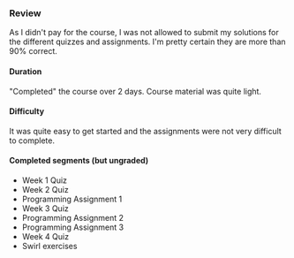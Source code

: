 ### Review

As I didn't pay for the course, I was not allowed to submit my solutions for the
different quizzes and assignments. I'm pretty certain they are more than 90%
correct.

#### Duration

"Completed" the course over 2 days. Course material was quite light.

#### Difficulty

It was quite easy to get started and the assignments were not very difficult to
complete. 

#### Completed segments (but ungraded)
- Week 1 Quiz
- Week 2 Quiz
- Programming Assignment 1
- Week 3 Quiz
- Programming Assignment 2
- Programming Assignment 3
- Week 4 Quiz
- Swirl exercises
